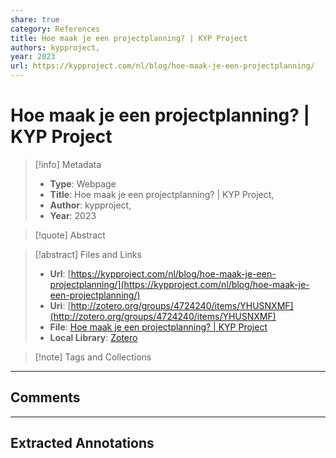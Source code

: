 ```yaml
---  
share: true  
category: References  
title: Hoe maak je een projectplanning? | KYP Project  
authors: kypproject,  
year: 2023  
url: https://kypproject.com/nl/blog/hoe-maak-je-een-projectplanning/  
---  
```

  
# Hoe maak je een projectplanning? | KYP Project  
  
> [!info] Metadata  
> - **Type**: Webpage  
> - **Title**: Hoe maak je een projectplanning? | KYP Project,   
> - **Author**: kypproject,  
> - **Year**: 2023   
  
> [!quote] Abstract  
  
> [!abstract] Files and Links  
> - **Url**: [https://kypproject.com/nl/blog/hoe-maak-je-een-projectplanning/](https://kypproject.com/nl/blog/hoe-maak-je-een-projectplanning/)  
> - **Uri**: [http://zotero.org/groups/4724240/items/YHUSNXMF](http://zotero.org/groups/4724240/items/YHUSNXMF)  
> - **File**: [Hoe maak je een projectplanning? | KYP Project](file:///C:%5CUsers%5C20003936%5CZotero%5Cstorage%5C4RHGSKJV%5Choe-maak-je-een-projectplanning.html)  
> - **Local Library**: [Zotero](zotero://select/groups/4724240/items/YHUSNXMF)  
  
> [!note] Tags and Collections  
  
  
----  
  
## Comments  
  
  
  
----  
  
## Extracted Annotations  
  
